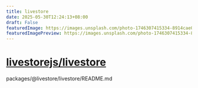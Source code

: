 ```yaml
---
title: livestore
date: 2025-05-30T12:24:13+08:00
draft: False
featuredImage: https://images.unsplash.com/photo-1746307415334-8914cae06a28?ixid=M3w0NjAwMjJ8MHwxfHJhbmRvbXx8fHx8fHx8fDE3NDg1NzkwMTN8&ixlib=rb-4.1.0
featuredImagePreview: https://images.unsplash.com/photo-1746307415334-8914cae06a28?ixid=M3w0NjAwMjJ8MHwxfHJhbmRvbXx8fHx8fHx8fDE3NDg1NzkwMTN8&ixlib=rb-4.1.0
---
```


# [livestorejs/livestore](https://github.com/livestorejs/livestore)

packages/@livestore/livestore/README.md